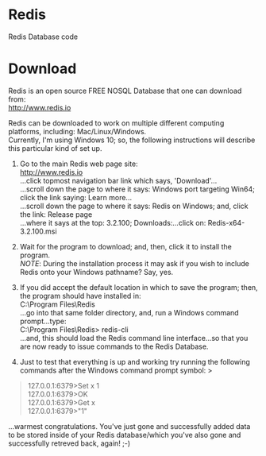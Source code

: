 # Redis
Redis Database code

# Download  

Redis is an open source FREE NOSQL Database that one can download from:  
http://www.redis.io  

Redis can be downloaded to work on multiple different computing platforms, including: Mac/Linux/Windows.  
Currently, I'm using Windows 10; so, the following instructions will describe this particular kind of set up.  

1. Go to the main Redis web page site:   
   http://www.redis.io  
   ...click topmost navigation bar link which says, 'Download'...  
   ...scroll down the page to where it says: Windows port targeting Win64; click the link saying: Learn more...  
   ...scroll down the page to where it says: Redis on Windows; and, click the link: Release page  
   ...where it says at the top: 3.2.100; Downloads:...click on: Redis-x64-3.2.100.msi  

2. Wait for the program to download; and, then, click it to install the program.    
*NOTE*: During the installation process it may ask if you wish to include Redis onto your Windows pathname? Say, yes.   

3. If you did accept the default location in which to save the program; then, the program should have installed in:  
C:\Program Files\Redis  
...go into that same folder directory, and, run a Windows command prompt...type:  
C:\Program Files\Redis> redis-cli  
...and, this should load the Redis command line interface...so that you are now ready to issue commands to the Redis Database.  

4. Just to test that everything is up and working try running the following commands after the Windows command prompt symbol: >  

> 127.0.0.1:6379>Set x 1  
> 127.0.0.1:6379>OK  
> 127.0.0.1:6379>Get x  
> 127.0.0.1:6379>"1"  

...warmest congratulations. You've just gone and successfully added data to be stored inside of your Redis database/which you've also gone and successfully retreved back, again! ;-)  
